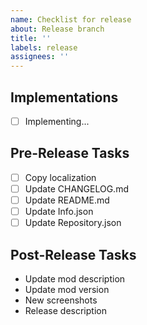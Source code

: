 ```yaml
---
name: Checklist for release
about: Release branch
title: ''
labels: release
assignees: ''
---
```

## Implementations
- [ ] Implementing...

## Pre-Release Tasks
- [ ] Copy localization
- [ ] Update CHANGELOG.md
- [ ] Update README.md
- [ ] Update Info.json
- [ ] Update Repository.json

## Post-Release Tasks
- Update mod description
- Update mod version
- New screenshots
- Release description